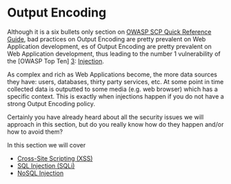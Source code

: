 Output Encoding
===============

Although it is a six bullets only section on [OWASP SCP Quick Reference
Guide][1], bad practices on Output Encoding are pretty prevalent on Web
Application development, es of Output Encoding are
pretty prevalent on Web Application development, thus leading to the number 1
vulnerability of the [OWASP Top Ten] [3]: [Injection][2].

As complex and rich as Web Applications become, the more data sources they
have: users, databases, thirty party services, etc. At some point in time
collected data is outputted to some media (e.g. web browser) which has a
specific context.
This is exactly when injections happen if you do not have a strong Output
Encoding policy.

Certainly you have already heard about all the security issues we will approach
in this section, but do you really know how do they happen and/or how to avoid
them?

In this section we will cover

* [Cross-Site Scripting (XSS)](./cross-site-scripting/README.md)
* [SQL Injection (SQLi)](./database/sql-injection.md)
* [NoSQL Injection](./databse/nosql-injection.md)

[1]: https://www.owasp.org/images/0/08/OWASP_SCP_Quick_Reference_Guide_v2.pdf
[2]: https://www.owasp.org/index.php/Top_10_2013-A1-Injection
[3]: https://www.owasp.org/index.php/Category:OWASP_Top_Ten_Project#tab=OWASP_Top_10_for_2013

